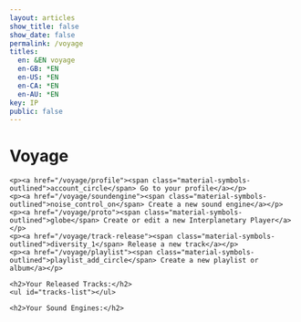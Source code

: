 ```yaml
---
layout: articles
show_title: false
show_date: false
permalink: /voyage
titles:
  en: &EN voyage
  en-GB: *EN
  en-US: *EN
  en-CA: *EN
  en-AU: *EN
key: IP
public: false
---
```


<div id="voyage-content">
    <h1>Voyage</h1>
    <p id="user-info"></p>

    <p><a href="/voyage/profile"><span class="material-symbols-outlined">account_circle</span> Go to your profile</a></p> 
    <p><a href="/voyage/soundengine"><span class="material-symbols-outlined">noise_control_on</span> Create a new sound engine</a></p> 
    <p><a href="/voyage/proto"><span class="material-symbols-outlined">globe</span> Create or edit a new Interplanetary Player</a></p> 
    <p><a href="/voyage/track-release"><span class="material-symbols-outlined">diversity_1</span> Release a new track</a></p> 
    <p><a href="/voyage/playlist"><span class="material-symbols-outlined">playlist_add_circle</span> Create a new playlist or album</a></p> 

    <h2>Your Released Tracks:</h2>
    <ul id="tracks-list"></ul>

    <h2>Your Sound Engines:</h2>
<ul class="soundEngine-list" id="sound-engines-list"></ul>
</div>

<script>
document.addEventListener('DOMContentLoaded', async function() {
    try {
        // Retrieve token from localStorage
        const token = localStorage.getItem('token');

        if (!token) {
            console.error('No token found, redirecting to login.');
            window.location.href = '/login';
            return;
        }

        // Send a request to the backend to verify the token and fetch user data
        const response = await fetch('http://media.maar.world:3001/api/auth/check-session', {
            method: 'GET',
            headers: {
                'Authorization': `Bearer ${token}`,
                'Content-Type': 'application/json'
            }
        });

        // Check if the response is valid
        if (!response.ok) {
            console.error('Session validation failed, redirecting to login.');
            window.location.href = '/login';
            return;
        }

        const { user } = await response.json();

        if (!user) {
            console.error('No user data found, redirecting to login.');
            window.location.href = '/login';
            return;
        }

        console.log('User is logged in:', user);

        // Display user information on the page using username instead of email
        displayUserInfo(user.role || 'Listener', user.username || user.email);

        // Display user tracks and sound engines using the user object
        displayTracks(user.tracksOwned || []);
        displaySoundEngines(user.enginesOwned || [], user.userId);
    } catch (error) {
        console.error('Error fetching user session:', error);
        window.location.href = '/login';
    }
});

// Function to display user information
function displayUserInfo(userRole, userName) {
    const userInfoElement = document.getElementById('user-info');

    // Store the username in localStorage
    localStorage.setItem('username', userName);

    // Display the user info in the HTML
    userInfoElement.innerHTML = `
        <strong>User Role:</strong> ${userRole}<br>
        <strong>User Name:</strong> ${userName}
    `;
}

// Function to display tracks on the page
function displayTracks(tracks) {
    const tracksListElement = document.getElementById('tracks-list');

    if (!tracks || tracks.length === 0) {
        tracksListElement.innerHTML = '<li>No tracks found.</li>';
        return;
    }

    tracks.forEach(track => {
        const artistNames = track.artistNames.map(artist => artist.name).join(', ');

        const trackElement = document.createElement('li');
        trackElement.innerHTML = `
            <strong>Artist Name:</strong> ${artistNames}<br>
            <strong>Song Name:</strong> ${track.trackName}<br>
            <strong>Privacy:</strong> ${track.privacy}<br>
            <strong>Release Date:</strong> ${new Date(track.releaseDate).toLocaleDateString()}
        `;
        tracksListElement.appendChild(trackElement);
    });
}

// Function to display sound engines on the page
function displaySoundEngines(engineIds) {
    const soundEnginesListElement = document.getElementById('sound-engines-list');
    soundEnginesListElement.innerHTML = ''; // Clear any existing content

    if (!engineIds || engineIds.length === 0) {
        soundEnginesListElement.innerHTML = '<li>No sound engines found.</li>';
        return;
    }

    // For each sound engine ID, fetch its details and display
    engineIds.forEach(async (engineId) => {
        try {
            const response = await fetch(`http://media.maar.world:3001/api/soundengines/${engineId}`);

            if (!response.ok) {
                throw new Error(`Failed to fetch details for engine ID: ${engineId}`);
            }

            const data = await response.json();
            const engine = data.soundEngine;
            console.log('Fetched Sound Engine:', engine);

            // Construct the full image URL, using a default if none exists
            const imageUrl = engine.soundEngineImage 
                ? `https://media.maar.world${engine.soundEngineImage}` 
                : '/path/to/default-placeholder.png';

            // Create the sound engine display element
            const engineElement = document.createElement('li');
            engineElement.classList.add('soundEngine-list-item');
            engineElement.innerHTML = `
                <div class="soundEngine-profile-pic">
                    <img src="${imageUrl}" alt="${engine.soundEngineName}">
                </div>
                <div class="soundEngine-details">
                    <div class="soundEngine-name">${engine.soundEngineName}</div>
                    <div class="soundEngine-availability">Availability: ${engine.availability}</div>
                    <div class="soundEngine-params">
                        X Parameter: ${engine.xParam.label} |
                        Y Parameter: ${engine.yParam.label} |
                        Z Parameter: ${engine.zParam.label}
                    </div>
                </div>
                <div class="soundEngine-actions">
                    <button class="soundEngine-edit-button" onclick="editSoundEngine('${engine._id}')">Edit</button>
                </div>
            `;
            soundEnginesListElement.appendChild(engineElement);
        } catch (error) {
            console.error(`Error fetching sound engine details for ID: ${engineId}`, error);
        }
    });
}

// Function to handle editing a sound engine
function editSoundEngine(engineId) {
    window.location.href = `/voyage/soundEngine?mode=edit&id=${engineId}`;
}

</script>
